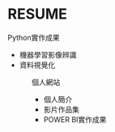 # RESUME
Python實作成果<br>
<ul>
  <li>機器學習影像辨識</li>
  <li>資料視覺化</li>
<ul>
個人網站<br>
<ul>
  <li>個人簡介</li>
  <li>影片作品集</li>
  <li>POWER BI實作成果</li>
<ul>
